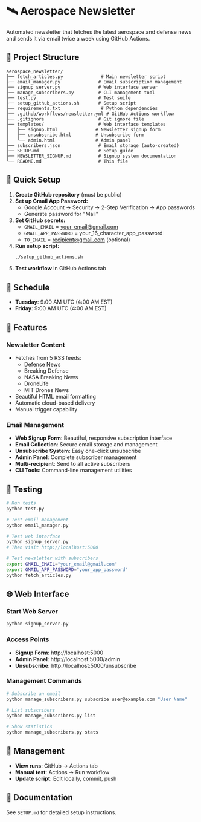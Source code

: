 # 🛰️ Aerospace Newsletter

Automated newsletter that fetches the latest aerospace and defense news and sends it via email twice a week using GitHub Actions.

## 📁 Project Structure

```
aerospace_newsletter/
├── fetch_articles.py              # Main newsletter script
├── email_manager.py              # Email subscription management
├── signup_server.py              # Web interface server
├── manage_subscribers.py         # CLI management tool
├── test.py                       # Test suite
├── setup_github_actions.sh       # Setup script
├── requirements.txt               # Python dependencies
├── .github/workflows/newsletter.yml # GitHub Actions workflow
├── .gitignore                    # Git ignore file
├── templates/                    # Web interface templates
│   ├── signup.html              # Newsletter signup form
│   ├── unsubscribe.html         # Unsubscribe form
│   └── admin.html               # Admin panel
├── subscribers.json              # Email storage (auto-created)
├── SETUP.md                      # Setup guide
├── NEWSLETTER_SIGNUP.md          # Signup system documentation
└── README.md                     # This file
```

## 🚀 Quick Setup

1. **Create GitHub repository** (must be public)
2. **Set up Gmail App Password:**
   - Google Account → Security → 2-Step Verification → App passwords
   - Generate password for "Mail"
3. **Set GitHub secrets:**
   - `GMAIL_EMAIL` = your_email@gmail.com
   - `GMAIL_APP_PASSWORD` = your_16_character_app_password
   - `TO_EMAIL` = recipient@gmail.com (optional)
4. **Run setup script:**
   ```bash
   ./setup_github_actions.sh
   ```
5. **Test workflow** in GitHub Actions tab

## 📅 Schedule

- **Tuesday**: 9:00 AM UTC (4:00 AM EST)
- **Friday**: 9:00 AM UTC (4:00 AM EST)

## 📧 Features

### Newsletter Content
- Fetches from 5 RSS feeds:
  - Defense News
  - Breaking Defense
  - NASA Breaking News
  - DroneLife
  - MIT Drones News
- Beautiful HTML email formatting
- Automatic cloud-based delivery
- Manual trigger capability

### Email Management
- **Web Signup Form**: Beautiful, responsive subscription interface
- **Email Collection**: Secure email storage and management
- **Unsubscribe System**: Easy one-click unsubscribe
- **Admin Panel**: Complete subscriber management
- **Multi-recipient**: Send to all active subscribers
- **CLI Tools**: Command-line management utilities

## 🧪 Testing

```bash
# Run tests
python test.py

# Test email management
python email_manager.py

# Test web interface
python signup_server.py
# Then visit http://localhost:5000

# Test newsletter with subscribers
export GMAIL_EMAIL="your_email@gmail.com"
export GMAIL_APP_PASSWORD="your_app_password"
python fetch_articles.py
```

## 🌐 Web Interface

### Start Web Server
```bash
python signup_server.py
```

### Access Points
- **Signup Form**: http://localhost:5000
- **Admin Panel**: http://localhost:5000/admin
- **Unsubscribe**: http://localhost:5000/unsubscribe

### Management Commands
```bash
# Subscribe an email
python manage_subscribers.py subscribe user@example.com "User Name"

# List subscribers
python manage_subscribers.py list

# Show statistics
python manage_subscribers.py stats
```

## 🔧 Management

- **View runs**: GitHub → Actions tab
- **Manual test**: Actions → Run workflow
- **Update script**: Edit locally, commit, push

## 📖 Documentation

See `SETUP.md` for detailed setup instructions.

